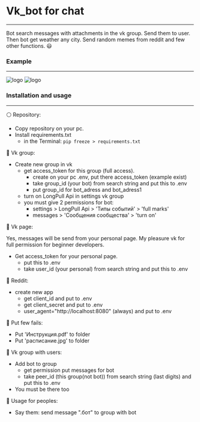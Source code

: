 # Vk_bot for chat
___
Bot search messages with attachments in the vk group. Send them to user.
Then bot get weather any city. Send random memes from reddit and few other functions.
:smiley:
### Example
___
![logo](1.PNG)
![logo](2.PNG)


### Installation and usage
___
:white_circle: Repository:
+ Copy repository on your pc.
+ Install requirements.txt
  + in the Terminal: `pip freeze > requirements.txt`

:large_blue_circle: Vk group:
+ Create new group in vk
  +  get access_token for this group (full access).
     + create on your pc .env, put there access_token (example exist)
     + take group_id (your bot) from search string and put this to .env
     + put group_id for bot_adress and bot_adress1
  + turn on LongPull Api in settings vk group
  + you must give 2 permissions for bot:
    +  settings > LongPull Api > 'Типы событий' > 'full marks'
    +  messages > 'Сообщения сообщества' > 'turn on'
    
:large_blue_diamond: Vk page:
    
Yes, messages will be send from your personal page. My pleasure vk for full permission
for beginner developers.
+ Get access_token for your personal page.
  + put this to .env
  + take user_id (your personal) from search string and put this to .env

:red_circle: Reddit:
+ create new app
  + get client_id and put to .env
  + get client_secret and put to .env
  + user_agent="http://localhost:8080" (always) and put to .env

:pencil: Put few fails:
  + Put 'Инструкция.pdf' to folder
  + Put 'расписание.jpg' to folder

:school: Vk group with users:
+ Add bot to group
    + get permission put messages for bot
    + take peer_id (this group(not bot)) from search string (last digits) and put this to .env
+ You must be there too

:boy: Usage for peoples:
+ Say them:
        send message ".бот" to group with bot